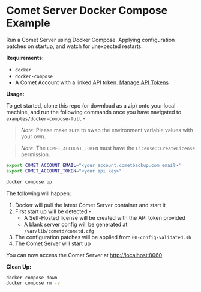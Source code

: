 # Comet Server Docker Compose Example

Run a Comet Server using Docker Compose. Applying configuration patches on startup, and watch for unexpected restarts.

**Requirements:**

- `docker`
- `docker-compose`
- A Comet Account with a linked API token. [Manage API Tokens](https://account.cometbackup.com/manage_api_tokens)

**Usage:**

To get started, clone this repo (or download as a zip) onto your local machine, and run the following commands once you have navigated to `examples/docker-compose-full` -

> _Note_: Please make sure to swap the environment variable values with your own. 

> _Note_: The `COMET_ACCOUNT_TOKEN` must have the `License::CreateLicense` permission.

```bash
export COMET_ACCOUNT_EMAIL="<your account.cometbackup.com email>"
export COMET_ACCOUNT_TOKEN="<your api key>"

docker compose up
```

The following will happen:

1. Docker will pull the latest Comet Server container and start it
2. First start up will be detected -
   - A Self-Hosted license will be created with the API token provided
   - A blank server config will be generated at `/var/lib/cometd/cometd.cfg`
3. The configuration patches will be applied from `00-config-validated.sh`
4. The Comet Server will start up

You can now access the Comet Server at <http://localhost:8060>

**Clean Up:**

```bash
docker compose down
docker compose rm -v
```